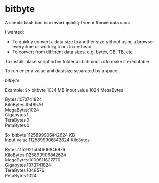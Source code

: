 # bitbyte
A simple bash tool to convert quickly from different data sites

I wanted:
- To quickly convert a data size to another size without using a browser every time or working it out in my head
- To convert from different data sizes, e.g. bytes, GB, TB, etc 

To install: place script in bin folder and chmod +x to make it executable

To run enter a value and datasize separated by a space  

<i>bitbyte <value> <datasize></i>


Example:
  $> bitbyte 1024 MB
  Input  value 1024 MegaBytes
  
  Bytes:1073741824  
  KiloBytes:1048576  
  MegaBytes:1024  
  Gigabytes:1  
  TeraBytes:0  
  PetaBytes:0  
  
  $> bitbyte 1125899906842624 KB  
  Input  value 1125899906842624 KiloBytes  
  
  Bytes:1152921504606846976  
  KiloBytes:1125899906842624  
  MegaBytes:1099511627776  
  Gigabytes:1073741824  
  TeraBytes:1048576  
  PetaBytes:1024  
 
